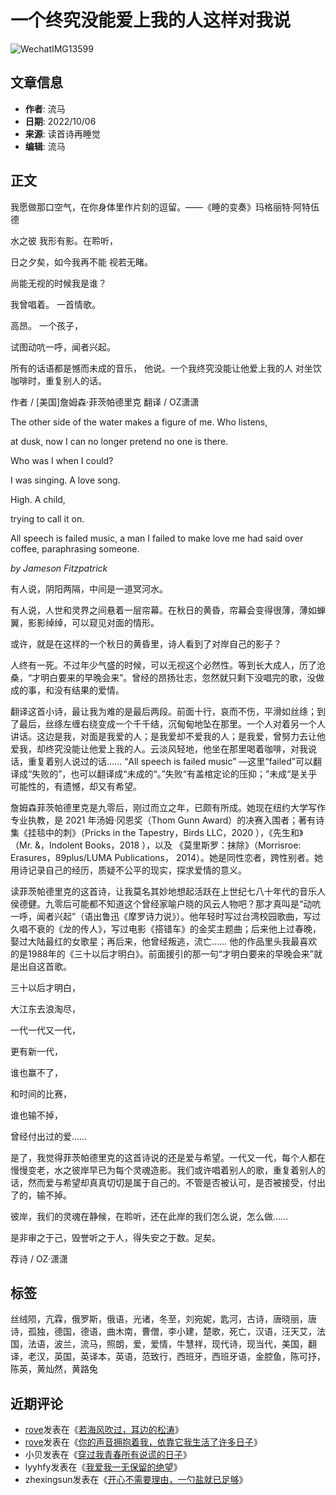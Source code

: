 # 一个终究没能爱上我的人这样对我说

![WechatIMG13599](https://b-1254719278.cos.accelerate.myqcloud.com/wp-content/uploads/2022/10/WechatIMG13599.jpeg!webp50p)

## 文章信息

- **作者**: 流马
- **日期**: 2022/10/06
- **来源**: 读首诗再睡觉
- **编辑**: 流马

## 正文

我愿做那口空气，在你身体里作片刻的逗留。——《睡的变奏》玛格丽特·阿特伍德

水之彼 我形有影。在聆听，

日之夕矣，如今我再不能 视若无睹。

尚能无视的时候我是谁？

我曾唱着。 一首情歌。

高昂。 一个孩子，

试图动吭一呼，闻者兴起。

所有的话语都是憾而未成的音乐， 他说。一个我终究没能让他爱上我的人 对坐饮咖啡时，重复别人的话。

作者 / [美国]詹姆森·菲茨帕德里克 翻译 / OZ潇潇

The other side of the water makes a figure of me. Who listens,

at dusk, now I can no longer pretend no one is there.

Who was I when I could?

I was singing. A love song.

High. A child,

trying to call it on.

All speech is failed music, a man I failed to make love me had said over coffee, paraphrasing someone.

_by Jameson Fitzpatrick_

有人说，阴阳两隔，中间是一道冥河水。

有人说，人世和灵界之间悬着一层帘幕。在秋日的黄昏，帘幕会变得很薄，薄如蝉翼，影影绰绰，可以窥见对面的情形。

或许，就是在这样的一个秋日的黄昏里，诗人看到了对岸自己的影子？

人终有一死。不过年少气盛的时候，可以无视这个必然性。等到长大成人，历了沧桑，“才明白要来的早晚会来”。曾经的昂扬壮志，忽然就只剩下没唱完的歌，没做成的事，和没有结果的爱情。

翻译这首小诗，最让我为难的是最后两段。前面十行，哀而不伤，平滑如丝绦；到了最后，丝绦左缠右绕变成一个千千结，沉甸甸地坠在那里。一个人对着另一个人讲话。这边是我，对面是我爱的人；是我爱却不爱我的人；是我爱，曾努力去让他爱我，却终究没能让他爱上我的人。云淡风轻地，他坐在那里喝着咖啡，对我说话，重复着别人说过的话…… “All speech is failed music” —这里“failed”可以翻译成“失败的”，也可以翻译成“未成的“。”失败“有盖棺定论的压抑；”未成“是关乎可能性的，有遗憾，却又有希望。

詹姆森菲茨帕德里克是九零后，刚过而立之年，已颇有所成。她现在纽约大学写作专业执教，是 2021 年汤姆·冈恩奖（Thom Gunn Award）的决赛入围者；著有诗集《挂毯中的刺》（Pricks in the Tapestry，Birds LLC，2020 ），《先生和》（Mr. &，Indolent Books，2018 ），以及 《莫里斯罗：抹除》（Morrisroe: Erasures，89plus/LUMA Publications， 2014）。她是同性恋者，跨性别者。她用诗记录自己的经历，质疑不公平的现实，探求爱情的意义。

读菲茨帕德里克的这首诗，让我莫名其妙地想起活跃在上世纪七八十年代的音乐人侯德健。九零后可能都不知道这个曾经家喻户晓的风云人物吧？那才真叫是“动吭一呼，闻者兴起”（语出鲁迅《摩罗诗力说》）。他年轻时写过台湾校园歌曲，写过久唱不衰的《龙的传人》，写过电影《搭错车》的金奖主题曲；后来他上过春晚，娶过大陆最红的女歌星；再后来，他曾经叛逃，流亡…… 他的作品里头我最喜欢的是1988年的《三十以后才明白》。前面援引的那一句“才明白要来的早晚会来”就是出自这首歌。

三十以后才明白，

大江东去浪淘尽，

一代一代又一代，

更有新一代，

谁也赢不了，

和时间的比赛，

谁也输不掉，

曾经付出过的爱……

是了，我觉得菲茨帕德里克的这首诗说的还是爱与希望。一代又一代，每个人都在慢慢变老，水之彼岸早已为每个灵魂造影。我们或许唱着别人的歌，重复着别人的话，然而爱与希望却真真切切是属于自己的。不管是否被认可，是否被接受，付出了的，输不掉。

彼岸，我们的灵魂在静候，在聆听，还在此岸的我们怎么说，怎么做……

是非审之于己，毁誉听之于人，得失安之于数。足矣。

荐诗 / OZ·潇潇

## 标签

丝绒陨，亢霖，俄罗斯，俄语，光诸，冬至，刘宛妮，匙河，古诗，唐晓丽，唐诗，孤独，德国，德语，曲木南，曹僧，李小建，楚歌，死亡，汉语，汪天艾，法国，法语，波兰，流马，照朗，爱，爱情，牛慧祥，现代诗，现当代，美国，翻译，老汉，英国，英译本，英语，范致行，西班牙，西班牙语，金腔鱼，陈可抒，陈英，黄灿然，黄路兔

## 近期评论

- [rove](https://rove.im)发表在《[若海风吹过，耳边的松涛](https://bedtimepoem.com/archives/8803#comment-651)》
- [rove](https://rove.im)发表在《[你的声音拥抱着我，依靠它我生活了许多日子](https://bedtimepoem.com/archives/15745#comment-650)》
- 小贝发表在《[穿过我青春所有说谎的日子](https://bedtimepoem.com/archives/4486#comment-649)》
- lyyhfy发表在《[我爱我一无保留的绝望](https://bedtimepoem.com/archives/3025#comment-472)》
- zhexingsun发表在《[开心不需要理由，一勺盐就已足够](https://bedtimepoem.com/archives/7941#comment-471)》